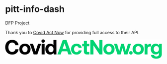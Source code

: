 # pitt-info-dash
DFP Project

Thank you to [Covid Act Now](https://covidactnow.org/?s=32892108) for providing full access to their API.

![Covid Act Now API](Black_Green_URL.png)